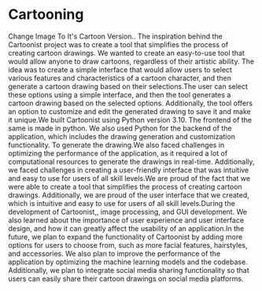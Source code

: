 # Cartooning
Change Image To  It's Cartoon Version..
The inspiration behind the Cartoonist project was to create a tool that simplifies the process of creating cartoon drawings. We wanted to create an easy-to-use tool that would allow anyone to draw cartoons, regardless of their artistic ability. The idea was to create a simple interface that would allow users to select various features and characteristics of a cartoon character, and then generate a cartoon drawing based on their selections.The user can select these options using a simple interface, and then the tool generates a cartoon drawing based on the selected options. Additionally, the tool offers an option to customize and edit the generated drawing to save it and make it unique.We built Cartoonist using Python version 3.10. The frontend of the same is made in python. We also used Python for the backend of the application, which includes the drawing generation and customization functionality. To generate the drawing.We also faced challenges in optimizing the performance of the application, as it required a lot of computational resources to generate the drawings in real-time. Additionally, we faced challenges in creating a user-friendly interface that was intuitive and easy to use for users of all skill levels.We are proud of the fact that we were able to create a tool that simplifies the process of creating cartoon drawings. Additionally, we are proud of the user interface that we created, which is intuitive and easy to use for users of all skill levels.During the development of Cartoonist,, image processing, and GUI development. We also learned about the importance of user experience and user interface design, and how it can greatly affect the usability of an application.In the future, we plan to expand the functionality of Cartoonist by adding more options for users to choose from, such as more facial features, hairstyles, and accessories. We also plan to improve the performance of the application by optimizing the machine learning models and the codebase. Additionally, we plan to integrate social media sharing functionality so that users can easily share their cartoon drawings on social media platforms.
